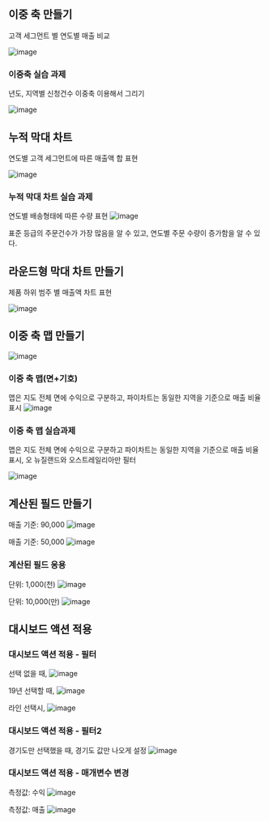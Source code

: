 ## 이중 축 만들기

고객 세그먼트 별 연도별 매출 비교

![image](https://user-images.githubusercontent.com/65642065/184052342-910ff2b5-f0b3-4244-8c1e-7e3ad7ea2702.png)

### 이중축 실습 과제
년도, 지역별 신청건수 이중축 이용해서 그리기

![image](https://user-images.githubusercontent.com/65642065/184052720-27265994-5656-4640-9edf-c56956e8a155.png)



## 누적 막대 차트
연도별 고객 세그먼트에 따른 매출액 합 표현

![image](https://user-images.githubusercontent.com/65642065/184054373-b226eaf9-10b5-49cd-8133-36534ddbe3ea.png)

### 누적 막대 차트 실습 과제

연도별 배송형태에 따른 수량 표현
![image](https://user-images.githubusercontent.com/65642065/184054738-444dc99b-789e-4419-8e97-72b668a0e637.png)

표준 등급의 주문건수가 가장 많음을 알 수 있고, 연도별 주문 수량이 증가함을 알 수 있다.

## 라운드형 막대 차트 만들기

제품 하위 범주 별 매출액 차트 표현

![image](https://user-images.githubusercontent.com/65642065/184055284-f6e11410-de0f-420d-9547-c4899cc25949.png)



## 이중 축 맵 만들기

![image](https://user-images.githubusercontent.com/65642065/184055752-872273aa-8557-4408-9750-67e134d0d682.png)

### 이중 축 맵(면+기호)
맵은 지도 전체 면에 수익으로 구분하고, 파이차트는 동일한 지역을 기준으로 매출 비율 표시
![image](https://user-images.githubusercontent.com/65642065/184056001-518da294-8311-4d9e-9368-64e3dcfed662.png)

### 이중 축 맵 실습과제
맵은 지도 전체 면에 수익으로 구분하고 파이차트는 동일한 지역을 기준으로 매출 비율 표시, 오
뉴질랜드와 오스트레일리아만 필터

![image](https://user-images.githubusercontent.com/65642065/184056711-92425f19-3124-49b3-b327-eae4aa07fd2c.png)




## 계산된 필드 만들기

매출 기준: 90,000
![image](https://user-images.githubusercontent.com/65642065/184063793-e9a01233-cd99-4cb8-bcb1-8523c6b2ff59.png)


매출 기준: 50,000
![image](https://user-images.githubusercontent.com/65642065/184063867-cd47698a-689b-4488-8b86-dff38dc0a30b.png)

### 계산된 필드 응용
단위: 1,000(천)
![image](https://user-images.githubusercontent.com/65642065/184064045-8dbdd58d-2813-448d-8319-5be147d12a56.png)

단위: 10,000(만)
![image](https://user-images.githubusercontent.com/65642065/184064157-c03617da-c32a-4f38-8017-e598a0579e9f.png)




## 대시보드 액션 적용

### 대시보드 액션 적용 - 필터
선택 없을 때,
![image](https://user-images.githubusercontent.com/65642065/184066124-fd5fcc32-e2b3-45b4-bf8f-ec54bb1246eb.png)

19년 선택할 때, 
![image](https://user-images.githubusercontent.com/65642065/184066149-bb83654d-01f0-4813-8500-d4178ab7001a.png)

라인 선택시,
![image](https://user-images.githubusercontent.com/65642065/184066215-bc74061e-e0dc-4ede-8657-6d1d92d81567.png)


### 대시보드 액션 적용 - 필터2
경기도만 선택했을 때, 경기도 값만 나오게 설정
![image](https://user-images.githubusercontent.com/65642065/184066978-d339094d-3f33-4595-b855-749c67e63a28.png)

### 대시보드 액션 적용 - 매개변수 변경
측정값: 수익
![image](https://user-images.githubusercontent.com/65642065/184073721-3c304f18-76d0-4739-ad25-ccfe53240549.png)

측정값: 매출
![image](https://user-images.githubusercontent.com/65642065/184073780-9d9712ad-7324-4096-a892-ff0a8f8f7336.png)

